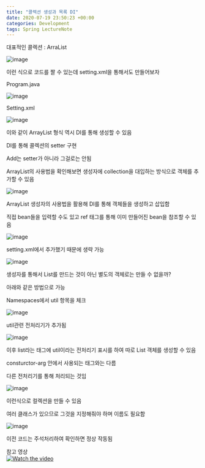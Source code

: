 ```yaml
---
title: "콜렉션 생성과 목록 DI"
date: 2020-07-19 23:50:23 +00:00
categories: Development
tags: Spring LectureNote
---
```


대표적인 콜렉션 : ArraList

![image](https://user-images.githubusercontent.com/24868649/87952083-5673b800-cae4-11ea-9a0b-f7701f613993.png)

이런 식으로 코드를 짤 수 있는데 setting.xml을 통해서도 만들어보자

Program.java

![image](https://user-images.githubusercontent.com/24868649/87952178-77d4a400-cae4-11ea-84eb-06a384e72cbb.png)

Setting.xml

![image](https://user-images.githubusercontent.com/24868649/87952216-87ec8380-cae4-11ea-8b5f-68b7db31634a.png)

이와 같이 ArrayList 형식 역시 DI를 통해 생성할 수 있음

DI를 통해 콜렉션의 setter 구현

Add는 setter가 아니라 그걸로는 안됨

ArrayList의 사용법을 확인해보면 생성자에 collection을 대입하는 방식으로 객체를 추가할 수 있음

![image](https://user-images.githubusercontent.com/24868649/87952287-9b97ea00-cae4-11ea-8991-5274c11bfdaa.png)

ArrayList 생성자의 사용법을 활용해 DI를 통해 객체들을 생성하고 삽입함

직접 bean들을 입력할 수도 있고 ref 태그를 통해 이미 만들어진 bean을 참조할 수 있음

![image](https://user-images.githubusercontent.com/24868649/87952337-aa7e9c80-cae4-11ea-88c4-b7ff6ff0dbdf.png)

setting.xml에서 추가했기 때문에 생략 가능

![image](https://user-images.githubusercontent.com/24868649/87952374-b66a5e80-cae4-11ea-81e9-f70ac5368f02.png)

생성자를 통해서 List를 만드는 것이 아닌 별도의 객체로는 만들 수 없을까?

아래와 같은 방법으로 가능

Namespaces에서 util 항목을 체크

![image](https://user-images.githubusercontent.com/24868649/87952417-c5511100-cae4-11ea-9664-08ac5399d904.png)

util관련 전처리기가 추가됨

![image](https://user-images.githubusercontent.com/24868649/87952469-d1d56980-cae4-11ea-9038-72affaefd997.png)

이후 list라는 태그에 util이라는 전처리기 표시를 하여 따로 List 객체를 생성할 수 있음

consturctor-arg 안에서 사용되는 태그와는 다름

다른 전처리기를 통해 처리되는 것임

![image](https://user-images.githubusercontent.com/24868649/87952497-dac63b00-cae4-11ea-9dc3-a70b71abd6d0.png)

이런식으로 컬렉션을 만들 수 있음

여러 클래스가 있으므로 그것을 지정해줘야 하며 이름도 필요함

![image](https://user-images.githubusercontent.com/24868649/87952550-e87bc080-cae4-11ea-899b-d7f348258c89.png)

이전 코드는 주석처리하여 확인하면 정상 작동됨

참고 영상  
[![Watch the video](https://img.youtube.com/vi/0ktRT5Fatnw/hqdefault.jpg)](https://youtu.be/0ktRT5Fatnw)
